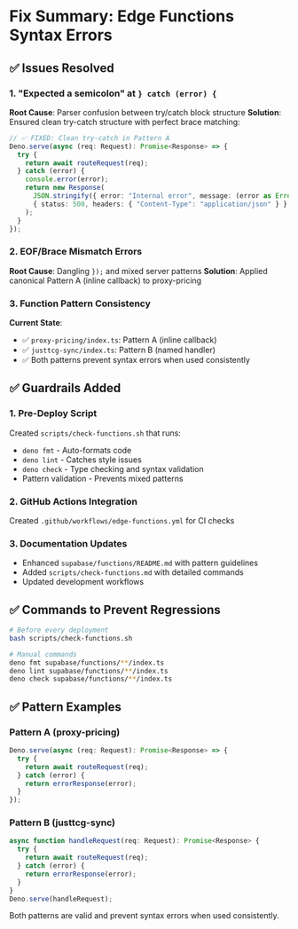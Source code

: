 # Fix Summary: Edge Functions Syntax Errors

## ✅ Issues Resolved

### 1. "Expected a semicolon" at `} catch (error) {`
**Root Cause**: Parser confusion between try/catch block structure
**Solution**: Ensured clean try-catch structure with perfect brace matching:

```typescript
// ✅ FIXED: Clean try-catch in Pattern A
Deno.serve(async (req: Request): Promise<Response> => {
  try {
    return await routeRequest(req);
  } catch (error) {
    console.error(error);
    return new Response(
      JSON.stringify({ error: "Internal error", message: (error as Error)?.message }),
      { status: 500, headers: { "Content-Type": "application/json" } }
    );
  }
});
```

### 2. EOF/Brace Mismatch Errors
**Root Cause**: Dangling `});` and mixed server patterns
**Solution**: Applied canonical Pattern A (inline callback) to proxy-pricing

### 3. Function Pattern Consistency
**Current State**:
- ✅ `proxy-pricing/index.ts`: Pattern A (inline callback)
- ✅ `justtcg-sync/index.ts`: Pattern B (named handler)
- ✅ Both patterns prevent syntax errors when used consistently

## ✅ Guardrails Added

### 1. Pre-Deploy Script
Created `scripts/check-functions.sh` that runs:
- `deno fmt` - Auto-formats code
- `deno lint` - Catches style issues  
- `deno check` - Type checking and syntax validation
- Pattern validation - Prevents mixed patterns

### 2. GitHub Actions Integration
Created `.github/workflows/edge-functions.yml` for CI checks

### 3. Documentation Updates
- Enhanced `supabase/functions/README.md` with pattern guidelines
- Added `scripts/check-functions.md` with detailed commands
- Updated development workflows

## ✅ Commands to Prevent Regressions

```bash
# Before every deployment
bash scripts/check-functions.sh

# Manual commands
deno fmt supabase/functions/**/index.ts
deno lint supabase/functions/**/index.ts
deno check supabase/functions/**/index.ts
```

## ✅ Pattern Examples

### Pattern A (proxy-pricing)
```typescript
Deno.serve(async (req: Request): Promise<Response> => {
  try {
    return await routeRequest(req);
  } catch (error) {
    return errorResponse(error);
  }
});
```

### Pattern B (justtcg-sync)  
```typescript
async function handleRequest(req: Request): Promise<Response> {
  try {
    return await routeRequest(req);
  } catch (error) {
    return errorResponse(error);
  }
}
Deno.serve(handleRequest);
```

Both patterns are valid and prevent syntax errors when used consistently.